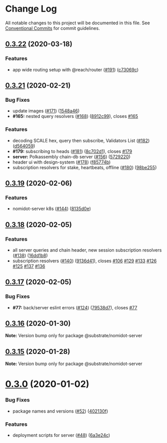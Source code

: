# Change Log

All notable changes to this project will be documented in this file.
See [Conventional Commits](https://conventionalcommits.org) for commit guidelines.

## [0.3.22](https://github.com/paritytech/Nomidot/compare/v0.3.21...v0.3.22) (2020-03-18)


### Features

* app wide routing setup with @reach/router ([#191](https://github.com/paritytech/Nomidot/issues/191)) ([c73069c](https://github.com/paritytech/Nomidot/commit/c73069c823a539a216c5053d9e9dd938e7805692))





## [0.3.21](https://github.com/paritytech/Nomidot/compare/v0.3.20...v0.3.21) (2020-02-21)


### Bug Fixes

* update images ([#171](https://github.com/paritytech/Nomidot/issues/171)) ([1548a46](https://github.com/paritytech/Nomidot/commit/1548a46969b4f6d79c4bdb2c4cc2799805f3ab91))
* **#165:** nested query resolvers ([#168](https://github.com/paritytech/Nomidot/issues/168)) ([8912c99](https://github.com/paritytech/Nomidot/commit/8912c990e896cf90b63a6ecce86289fbfd7fc62d)), closes [#165](https://github.com/paritytech/Nomidot/issues/165)


### Features

* decoding SCALE hex, query then subscribe, Validators List ([#182](https://github.com/paritytech/Nomidot/issues/182)) ([d564059](https://github.com/paritytech/Nomidot/commit/d5640595b9765516d9f799059c05a9139db06d9f))
* **#179:** subscribing to heads ([#181](https://github.com/paritytech/Nomidot/issues/181)) ([8c702d1](https://github.com/paritytech/Nomidot/commit/8c702d1d9c59fd4d4eb77c0e07b582bd94be3150)), closes [#179](https://github.com/paritytech/Nomidot/issues/179)
* **server:** Polkassembly chain-db server ([#156](https://github.com/paritytech/Nomidot/issues/156)) ([5729220](https://github.com/paritytech/Nomidot/commit/57292208968c0c67abdbe289b8be847c869faa4b))
* header ui with design-system ([#178](https://github.com/paritytech/Nomidot/issues/178)) ([f85774b](https://github.com/paritytech/Nomidot/commit/f85774b45e4ce116cfc64269a8da5df05a0c6edd))
* subscription resolvers for stake, heartbeats, offline ([#180](https://github.com/paritytech/Nomidot/issues/180)) ([98be255](https://github.com/paritytech/Nomidot/commit/98be25590e1781b6118fd7c77fcf61205f57c0f8))





## [0.3.19](https://github.com/paritytech/Nomidot/compare/v0.3.18...v0.3.19) (2020-02-06)


### Features

* nomidot-server k8s ([#144](https://github.com/paritytech/Nomidot/issues/144)) ([8135d0e](https://github.com/paritytech/Nomidot/commit/8135d0e311bbb8f434fafd48b9b0deec1ffbe46a))





## [0.3.18](https://github.com/paritytech/Nomidot/compare/v0.3.17...v0.3.18) (2020-02-05)


### Features

* all server queries and chain header, new session subscription resolvers ([#138](https://github.com/paritytech/Nomidot/issues/138)) ([16dd1b8](https://github.com/paritytech/Nomidot/commit/16dd1b8086fa3e5d6a5279ebb0e9b6ebd33ec419))
* subscription resolvers ([#140](https://github.com/paritytech/Nomidot/issues/140)) ([9136d41](https://github.com/paritytech/Nomidot/commit/9136d41c6b8d8af6792b4b542ea6a687b272e9e4)), closes [#106](https://github.com/paritytech/Nomidot/issues/106) [#129](https://github.com/paritytech/Nomidot/issues/129) [#133](https://github.com/paritytech/Nomidot/issues/133) [#126](https://github.com/paritytech/Nomidot/issues/126) [#125](https://github.com/paritytech/Nomidot/issues/125) [#137](https://github.com/paritytech/Nomidot/issues/137) [#136](https://github.com/paritytech/Nomidot/issues/136)





## [0.3.17](https://github.com/paritytech/Nomidot/compare/v0.3.16...v0.3.17) (2020-02-05)


### Bug Fixes

* **#77:** back/server eslint errors ([#124](https://github.com/paritytech/Nomidot/issues/124)) ([79538d7](https://github.com/paritytech/Nomidot/commit/79538d72be0b8c489f4af0a6a45cdb926eb89963)), closes [#77](https://github.com/paritytech/Nomidot/issues/77)





## [0.3.16](https://github.com/paritytech/Nomidot/compare/v0.3.15...v0.3.16) (2020-01-30)

**Note:** Version bump only for package @substrate/nomidot-server





## [0.3.15](https://github.com/paritytech/Nomidot/compare/v0.3.14...v0.3.15) (2020-01-28)

**Note:** Version bump only for package @substrate/nomidot-server





# [0.3.0](https://github.com/paritytech/Nomidot/compare/v0.2.4...v0.3.0) (2020-01-02)


### Bug Fixes

* package names and versions ([#52](https://github.com/paritytech/Nomidot/issues/52)) ([402130f](https://github.com/paritytech/Nomidot/commit/402130f75469d75224a7419b53c682e08764e1d4))


### Features

* deployment scripts for server ([#48](https://github.com/paritytech/Nomidot/issues/48)) ([6a3e24c](https://github.com/paritytech/Nomidot/commit/6a3e24c9997595fba61bb0e617b9a761e523a57a))
